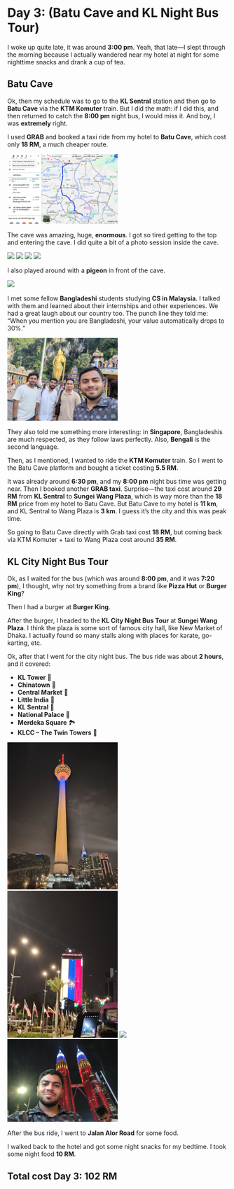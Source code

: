 # Day 3: (Batu Cave and KL Night Bus Tour)

I woke up quite late, it was around **3:00 pm**. Yeah, that late—I slept through the morning because I actually wandered near my hotel at night for some nighttime snacks and drank a cup of tea.

## Batu Cave

Ok, then my schedule was to go to the **KL Sentral** station and then go to **Batu Cave** via the **KTM Komuter** train. But I did the math: if I did this, and then returned to catch the **8:00 pm** night bus, I would miss it. And boy, I was **extremely** right.

I used **GRAB** and booked a taxi ride from my hotel to **Batu Cave**, which cost only **18 RM**, a much cheaper route.



<img src="images/Day 3/hotel_to_batu_cave_map.png" style="width:50%;">

The cave was amazing, huge, **enormous**. I got so tired getting to the top and entering the cave. I did quite a bit of a photo session inside the cave.

<img src="images/Day 3/batu_cave_photo1.jpg" style="width:50%;">  
<img src="images/Day 3/batu_cave_photo2.jpg" style="width:50%;">
<img src="images/Day 3/batu_cave_photo3.jpg" style="width:50%;">
<img src="images/Day 3/batu_cave_photo4.jpg" style="width:50%;">

I also played around with a **pigeon** in front of the cave. 

<img src="images/Day 3/pigeon.jpg" style="width:50%;">

I met some fellow **Bangladeshi** students studying **CS in Malaysia**. I talked with them and learned about their internships and other experiences. We had a great laugh about our country too. The punch line they told me: “When you mention you are Bangladeshi, your value automatically drops to 30%.” 

<img src="images/Day 3/group_photo.jpg" style="width:50%;">

They also told me something more interesting: in **Singapore**, Bangladeshis are much respected, as they follow laws perfectly. Also, **Bengali** is the second language.

Then, as I mentioned, I wanted to ride the **KTM Komuter** train. So I went to the Batu Cave platform and bought a ticket costing **5.5 RM**.


It was already around **6:30 pm**, and my **8:00 pm** night bus time was getting near. Then I booked another **GRAB taxi**. Surprise—the taxi cost around **29 RM** from **KL Sentral** to **Sungei Wang Plaza**, which is way more than the **18 RM** price from my hotel to Batu Cave. But Batu Cave to my hotel is **11 km**, and KL Sentral to Wang Plaza is **3 km**. I guess it’s the city and this was peak time. 


So going to Batu Cave directly with Grab taxi cost **18 RM**, but coming back via KTM Komuter + taxi to Wang Plaza cost around **35 RM**.


## KL City Night Bus Tour

Ok, as I waited for the bus (which was around **8:00 pm**, and it was **7:20 pm**), I thought, why not try something from a brand like **Pizza Hut** or **Burger King**?

Then I had a burger at **Burger King**.


After the burger, I headed to the **KL City Night Bus Tour** at **Sungei Wang Plaza**. I think the plaza is some sort of famous city hall, like New Market of Dhaka. I actually found so many stalls along with places for karate, go-karting, etc.

Ok, after that I went for the city night bus. The bus ride was about **2 hours**, and it covered:

- **KL Tower** 🗼
- **Chinatown** 🏮
- **Central Market** 🎨
- **Little India** 🎊
- **KL Sentral** 🚉
- **National Palace** 🏰
- **Merdeka Square** 🏞️
- **KLCC – The Twin Towers** 🌉

<img src="images/Day 3/city_night_bus_tour1.jpg" style="width:50%;">
<img src="images/Day 3/city_night_bus_tour2.jpg" style="width:50%;">
<img src="images/Day 3/city_night_bus_tour3.jpg" style="width:50%;">
<img src="images/Day 3/city_night_bus_tour4.jpg" style="width:50%;">

After the bus ride, I went to **Jalan Alor Road** for some food.


I walked back to the hotel and got some night snacks for my bedtime. I took some night food **10 RM**.


## Total cost Day 3: **102 RM**
